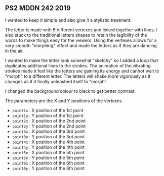 ## PS2 MDDN 242 2019

I wanted to keep it simple and also give it a stylistic treatment.

The letter is made with 6 different vertexes and linked together with lines. I also stuck to the traditional letters shapes to retain the legibility of the words to make things easy for the viewers. Using the vertexes allows for a very smooth "morphing" effect and made the letters as if they are dancing in the air.

I wanted to make the letter look somewhat "sketchy" so I added a loop that duplicates additional lines to the strokes. The animation of the vibrating strokes made it feel like the letters are gaining its energy and cannot wait to "morph" to a different letter. The letters will shake more vigorously as it changes as if it finally unleashed itself to "morph".

I changed the background colour to black to get better contrast.

The parameters are the X and Y positions of the vertexes.

  * `point1x` : X position of the 1st point
  * `point1y` : Y position of the 1st point
  * `point2x` : X position of the 2nd point
  * `point2y` : Y position of the 2nd point
  * `point3x` : X position of the 3rd point
  * `point3y` : Y position of the 3rd point
  * `point4x` : X position of the 4th point
  * `point4y` : Y position of the 4th point
  * `point5x` : X position of the 5th point
  * `point5y` : Y position of the 5th point
  * `point6x` : X position of the 6th point
  * `point6y` : Y position of the 6th point
